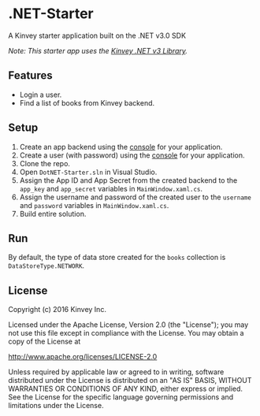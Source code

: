 # .NET-Starter
A Kinvey starter application built on the .NET v3.0 SDK

_Note: This starter app uses the [Kinvey .NET v3 Library](http://devcenter.kinvey.com/dotnet-v3.0)._

## Features

* Login a user.
* Find a list of books from Kinvey backend.

## Setup

1. Create an app backend using the [console](http://console.kinvey.com) for your application.
2. Create a user (with password) using the [console](http://console.kinvey.com) for your application.
3. Clone the repo.
4. Open `DotNET-Starter.sln` in Visual Studio.
5. Assign the App ID and App Secret from the created backend to the `app_key` and `app_secret` variables in `MainWindow.xaml.cs`.
6. Assign the username and password of the created user to the `username` and `password` variables in `MainWindow.xaml.cs`.
7. Build entire solution.

## Run

By default, the type of data store created for the `books` collection is `DataStoreType.NETWORK`.

## License

Copyright (c) 2016 Kinvey Inc.

Licensed under the Apache License, Version 2.0 (the "License"); you may not use this file except
in compliance with the License. You may obtain a copy of the License at

 http://www.apache.org/licenses/LICENSE-2.0

Unless required by applicable law or agreed to in
writing, software distributed under the License
is distributed on an "AS IS" BASIS, WITHOUT WARRANTIES OR CONDITIONS OF ANY KIND, either express
or implied. See the License for the specific language governing permissions and limitations under
the License.
